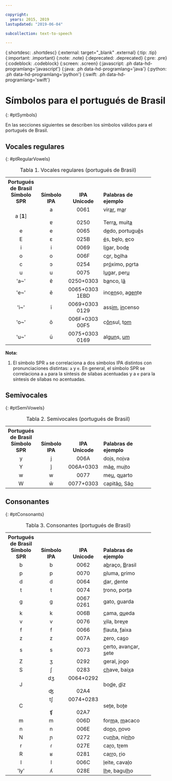 ```yaml
---

copyright:
  years: 2015, 2019
lastupdated: "2019-06-04"

subcollection: text-to-speech

---
```


{:shortdesc: .shortdesc}
{:external: target="_blank" .external}
{:tip: .tip}
{:important: .important}
{:note: .note}
{:deprecated: .deprecated}
{:pre: .pre}
{:codeblock: .codeblock}
{:screen: .screen}
{:javascript: .ph data-hd-programlang='javascript'}
{:java: .ph data-hd-programlang='java'}
{:python: .ph data-hd-programlang='python'}
{:swift: .ph data-hd-programlang='swift'}

# Símbolos para el portugués de Brasil
{: #ptSymbols}

En las secciones siguientes se describen los símbolos válidos para el portugués de Brasil.

## Vocales regulares
{: #ptRegularVowels}

<table style="width:90%">
  <caption>Tabla 1. Vocales regulares (portugués de Brasil)</caption>
  <tr>
    <th style="width:20%; text-align:center; vertical-align:bottom">
      Portugués de Brasil<br/>Símbolo SPR
    </th>
    <th style="width:20%; text-align:center; vertical-align:bottom">
      Símbolo IPA
    </th>
    <th style="width:20%; text-align:center; vertical-align:bottom">
      IPA Unicode
    </th>
    <th style="text-align:left; vertical-align:bottom">
      Palabras de ejemplo
    </th>
  </tr>
  <tr>
    <td style="text-align:center">
      a [<strong>1</strong>]
    </td>
    <td style="text-align:center">
      a<br/><br/>
      &#592;
    </td>
    <td style="text-align:center">
      0061<br/><br/>
      0250
    </td>
    <td>
      vir<u>ar</u>, m<u>a</u>r<br/><br/>
      Terr<u>a</u>, muit<u>a</u>
    </td>
  </tr>
  <tr>
    <td style="text-align:center">
      e
    </td>
    <td style="text-align:center">
      e
    </td>
    <td style="text-align:center">
      0065
    </td>
    <td>
      d<u>e</u>do, portugu<u>&ecirc;</u>s
    </td>
  </tr>
  <tr>
    <td style="text-align:center">
      E
    </td>
    <td style="text-align:center">
      &#603;
    </td>
    <td style="text-align:center">
      025B
    </td>
    <td>
      <u>&eacute;</u>s, b<u>e</u>lo, <u>e</u>co
    </td>
  </tr>
  <tr>
    <td style="text-align:center">
      i
    </td>
    <td style="text-align:center">
      i
    </td>
    <td style="text-align:center">
      0069
    </td>
    <td>
      l<u>i</u>gar, bod<u>e</u>
    </td>
  </tr>
  <tr>
    <td style="text-align:center">
      o
    </td>
    <td style="text-align:center">
      o
    </td>
    <td style="text-align:center">
      006F
    </td>
    <td>
      c<u>o</u>r, b<u>o</u>lha
    </td>
  </tr>
  <tr>
    <td style="text-align:center">
      c
    </td>
    <td style="text-align:center">
      &#596;
    </td>
    <td style="text-align:center">
      0254
    </td>
    <td>
      pr<u>&oacute;</u>ximo, p<u>o</u>rta
    </td>
  </tr>
  <tr>
    <td style="text-align:center">
      u
    </td>
    <td style="text-align:center">
      u
    </td>
    <td style="text-align:center">
      0075
    </td>
    <td>
      l<u>u</u>gar, per<u>u</u>
    </td>
  </tr>
  <tr>
    <td style="text-align:center">
      'a~'
    </td>
    <td style="text-align:center">
      &#592;&#771;
    </td>
    <td style="text-align:center">
      0250+0303
    </td>
    <td>
      b<u>a</u>nco, l<u>&atilde;</u>
    </td>
  </tr>
  <tr>
    <td style="text-align:center">
      'e~'
    </td>
    <td style="text-align:center">
      &#101;&#771;
    </td>
    <td style="text-align:center">
      0065+0303<br/>
      1EBD
    </td>
    <td>
      inc<u>en</u>so, ag<u>en</u>te
    </td>
  </tr>
  <tr>
    <td style="text-align:center">
      'i~'
    </td>
    <td style="text-align:center">
      &#105;&#771;
    </td>
    <td style="text-align:center">
      0069+0303<br>
      0129
    </td>
    <td>
      ass<u>im</u>, <u>in</u>censo
    </td>
  </tr>
  <tr>
    <td style="text-align:center">
      'o~'
    </td>
    <td style="text-align:center">
      &#111;&#771;
    </td>
    <td style="text-align:center">
      006F+0303<br/>
      00F5
    </td>
    <td>
      c<u>&ocirc;n</u>sul, t<u>om</u>
    </td>
  </tr>
  <tr>
    <td style="text-align:center">
      'u~'
    </td>
    <td style="text-align:center">
      &#117;&#771;
    </td>
    <td style="text-align:center">
      0075+0303<br/>
      0169
    </td>
    <td>
      alg<u>un</u>s, <u>um</u>
    </td>
  </tr>
</table>

**Nota:**

1.  El símbolo SPR `a` se correlaciona a dos símbolos IPA distintos con pronunciaciones distintas: `a` y <code>&#592;</code>. En general, el símbolo SPR se correlaciona a `a` para la síntesis de sílabas acentuadas y a <code>&#592;</code> para la síntesis de sílabas no acentuadas.

## Semivocales
{: #ptSemiVowels}

<table style="width:90%">
  <caption>Tabla 2. Semivocales (portugués de Brasil)</caption>
  <tr>
    <th style="width:20%; text-align:center; vertical-align:bottom">
      Portugués de Brasil<br/>Símbolo SPR
    </th>
    <th style="width:20%; text-align:center; vertical-align:bottom">
      Símbolo IPA
    </th>
    <th style="width:20%; text-align:center; vertical-align:bottom">
      IPA Unicode
    </th>
    <th style="text-align:left; vertical-align:bottom">
      Palabras de ejemplo
    </th>
  </tr>
  <tr>
    <td style="text-align:center">
      y
    </td>
    <td style="text-align:center">
      j
    </td>
    <td style="text-align:center">
      006A
    </td>
    <td>
      do<u>i</u>s, no<u>i</u>va
    </td>
  </tr>
  <tr>
    <td style="text-align:center">
      Y
    </td>
    <td style="text-align:center">
      j&#771;
    </td>
    <td style="text-align:center">
      006A+0303
    </td>
    <td>
      m&atilde;<u>e</u>, mu<u>i</u>to
    </td>
  </tr>
  <tr>
    <td style="text-align:center">
      w
    </td>
    <td style="text-align:center">
      w
    </td>
    <td style="text-align:center">
      0077
    </td>
    <td>
      me<u>u</u>, q<u>u</u>arto
    </td>
  </tr>
  <tr>
    <td style="text-align:center">
      W
    </td>
    <td style="text-align:center">
      w&#771;
    </td>
    <td style="text-align:center">
      0077+0303
    </td>
    <td>
      capit&atilde;<u>o</u>, S&atilde;<u>o</u>
    </td>
  </tr>
</table>

## Consonantes
{: #ptConsonants}

<table style="width:90%">
  <caption>Tabla 3. Consonantes (portugués de Brasil)</caption>
  <tr>
    <th style="width:20%; text-align:center; vertical-align:bottom">
      Portugués de Brasil<br/>Símbolo SPR
    </th>
    <th style="width:20%; text-align:center; vertical-align:bottom">
      Símbolo IPA
    </th>
    <th style="width:20%; text-align:center; vertical-align:bottom">
      IPA Unicode
    </th>
    <th style="text-align:left; vertical-align:bottom">
      Palabras de ejemplo
    </th>
  </tr>
  <tr>
    <td style="text-align:center">
      b
    </td>
    <td style="text-align:center">
      b
    </td>
    <td style="text-align:center">
      0062
    </td>
    <td>
      a<u>b</u>ra&ccedil;o, <u>B</u>rasil
    </td>
  </tr>
  <tr>
    <td style="text-align:center">
      p
    </td>
    <td style="text-align:center">
      p
    </td>
    <td style="text-align:center">
      0070
    </td>
    <td>
      <u>p</u>luma, <u>p</u>rimo
    </td>
  </tr>
  <tr>
    <td style="text-align:center">
      d
    </td>
    <td style="text-align:center">
      d
    </td>
    <td style="text-align:center">
      0064
    </td>
    <td>
      <u>d</u>ar, <u>d</u>ente
    </td>
  </tr>
  <tr>
    <td style="text-align:center">
      t
    </td>
    <td style="text-align:center">
      t
    </td>
    <td style="text-align:center">
      0074
    </td>
    <td>
      <u>t</u>rono, por<u>t</u>a
    </td>
  </tr>
  <tr>
    <td style="text-align:center">
      g
    </td>
    <td style="text-align:center">
      g
    </td>
    <td style="text-align:center">
      0067<br/>
      0261
    </td>
    <td>
      <u>g</u>ato, <u>g</u>uarda
    </td>
  </tr>
  <tr>
    <td style="text-align:center">
      k
    </td>
    <td style="text-align:center">
      k
    </td>
    <td style="text-align:center">
      006B
    </td>
    <td>
      <u>c</u>ama, <u>qu</u>eda
    </td>
  </tr>
  <tr>
    <td style="text-align:center">
      v
    </td>
    <td style="text-align:center">
      v
    </td>
    <td style="text-align:center">
      0076
    </td>
    <td>
      <u>v</u>ila, bre<u>v</u>e
    </td>
  </tr>
  <tr>
    <td style="text-align:center">
      f
    </td>
    <td style="text-align:center">
      f
    </td>
    <td style="text-align:center">
      0066
    </td>
    <td>
      <u>f</u>lauta, <u>f</u>aixa
    </td>
  </tr>
  <tr>
    <td style="text-align:center">
      z
    </td>
    <td style="text-align:center">
      z
    </td>
    <td style="text-align:center">
      007A
    </td>
    <td>
      <u>z</u>ero, ca<u>s</u>o
    </td>
  </tr>
  <tr>
    <td style="text-align:center">
      s
    </td>
    <td style="text-align:center">
      s
    </td>
    <td style="text-align:center">
      0073
    </td>
    <td>
      <u>c</u>erto, avan<u>&ccedil</u>ar, <u>s</u>ete
    </td>
  </tr>
  <tr>
    <td style="text-align:center">
      Z
    </td>
    <td style="text-align:center">
      &#658;
    </td>
    <td style="text-align:center">
      0292
    </td>
    <td>
      <u>g</u>eral, <u>j</u>ogo
    </td>
  </tr>
  <tr>
    <td style="text-align:center">
      S
    </td>
    <td style="text-align:center">
      &#643;
    </td>
    <td style="text-align:center">
      0283
    </td>
    <td>
      <u>ch</u>ave, bai<u>x</u>a
    </td>
  </tr>
  <tr>
    <td style="text-align:center">
      J
    </td>
    <td style="text-align:center">
      &#100;&#658;<br/><br/>
      &#676;
    </td>
    <td style="text-align:center">
      0064+0292<br/><br/>
      02A4
    </td>
    <td>
      bo<u>d</u>e, <u>d</u>iz
    </td>
  </tr>
  <tr>
    <td style="text-align:center">
      C
    </td>
    <td style="text-align:center">
      &#116;&#643;<br/><br/>
      &#679;
    </td>
    <td style="text-align:center">
      0074+0283<br/><br/>
      02A7
    </td>
    <td>
      se<u>t</u>e, bo<u>t</u>e
    </td>
  </tr>
  <tr>
    <td style="text-align:center">
      m
    </td>
    <td style="text-align:center">
      m
    </td>
    <td style="text-align:center">
      006D
    </td>
    <td>
      for<u>m</u>a, <u>m</u>acaco
    </td>
  </tr>
  <tr>
    <td style="text-align:center">
      n
    </td>
    <td style="text-align:center">
      n
    </td>
    <td style="text-align:center">
      006E
    </td>
    <td>
      do<u>n</u>o, <u>n</u>ovo
    </td>
  </tr>
  <tr>
    <td style="text-align:center">
      N
    </td>
    <td style="text-align:center">
      &#626;
    </td>
    <td style="text-align:center">
      0272
    </td>
    <td>
      cu<u>nh</u>a, ni<u>nh</u>o
    </td>
  </tr>
  <tr>
    <td style="text-align:center">
      r
    </td>
    <td style="text-align:center">
      &#638;
    </td>
    <td style="text-align:center">
      027E
    </td>
    <td>
      ca<u>r</u>o, t<u>r</u>em
    </td>
  </tr>
  <tr>
    <td style="text-align:center">
      R
    </td>
    <td style="text-align:center">
      &#641;
    </td>
    <td style="text-align:center">
      0281
    </td>
    <td>
      ca<u>rr</u>o, <u>r</u>io
    </td>
  </tr>
  <tr>
    <td style="text-align:center">
      l
    </td>
    <td style="text-align:center">
      l
    </td>
    <td style="text-align:center">
      006C
    </td>
    <td>
      <u>l</u>eite, cava<u>l</u>o
    </td>
  </tr>
  <tr>
    <td style="text-align:center">
      'ly'
    </td>
    <td style="text-align:center">
      &#654;
    </td>
    <td style="text-align:center">
      028E
    </td>
    <td>
      <u>lh</u>e, bagu<u>lh</u>o
    </td>
  </tr>
</table>
